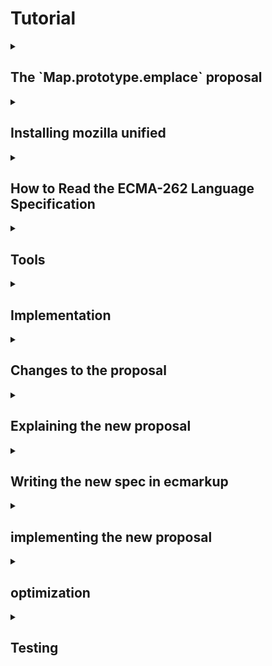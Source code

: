 # Tutorial

<details>
  <summary><h2>The `Map.prototype.emplace` proposal</h2></summary>
  
  **TODO code examples**

  __What is it?__
  Map.prototype.emplace is a new method for JavaScript's Map-object. The operation simplifies the process of inserting or updating key-value pairs in the Map. The function simply checks for existence of a key to either insert or update new key-value pairs. 

  __How does it work?__ 
  The "emplace" operation takes two arguments: a key and a handler object. The handler contains two properties:
  * update: Function to modify value of a key if the key is already existing in the Map.
  * insert: Function that generates a default-value to be set to the belonging value of the checked key. 


  __The function follow these steps:__

  1. The Map is checked for the key passed as argument. If the key is found:
      * It checks the handler for "update" function. If found this is used to update the value belonging to the key to then return it 
  2. If it is not found, the insert function from the handler is used to generate a new value, assign this to the passed key and then return the new value. 
  3. Either way, the belonging value will be returned. 

  __What is the motivation?__ Adding and updating values of a Map are tasks that developers often perform in conjunction. There are currently no Map prototype methods for either of those two things, let alone a method that does both. The workarounds involve multiple lookups and developer inconvenience while avoiding encouraging code that is surprising or is potentially error prone.

</details>

<details>
  <summary><h2>Installing mozilla unified</h2></summary>


  ### 1. Installation of SpiderMonkey and required tools
  Naivgate in terminal to the folder you wish to place `mozilla-unified`
  Different process depending on OS, look at these links.
  * [Build on linux](https://firefox-source-docs.mozilla.org/setup/linux_build.html#building-firefox-on-linux)
  * [Build on mac](https://firefox-source-docs.mozilla.org/setup/linux_build.html#building-firefox-on-mac)
  * [Build on windows](https://firefox-source-docs.mozilla.org/setup/linux_build.html#building-firefox-on-windows)
    
  When asked which version of Firefox, choose `5: SpiderMonkey JavaScript engine`.
  Use hg/mercurial, but git is being tested(?).

  ### 2. Running SpiderMonkey
  A folder named `mozilla-unified` should now appear in the folder your terminal was located when starting the guide.

  Navigate into the `mozilla-unified` folder.

  Build the SpiderMonkey engine:
  ```sh
  $ ./mach build
  ```
  If successful:
  ```sh
  $ ./mach run
  ```
  Your terminal should now be in JS-loop:
  ```sh
  js>
  ```

  You can use it to write js-lines to evaluate.
  You can also run with a file:
  ```sh
  ./mach run helloworld.js
  ```

  ### 3. Applying simple changes
  **TODO: specify selfhosted code files located in ../builtin**
  **TODO: what is selfhosted code? different to normal js/limitations (alternatively in impl section)**
  Look at file ... and change function ... to return ...
  Test your changes by rebuilding and running the SpiderMonkey and then call the function with valid parameters.

</details>

<details>
  <summary><h2>How to Read the ECMA-262 Language Specification</h2></summary>

  ### 1. What is the ECMA-262 Specification?
  - ECMA-262 is the official document that defines how JavaScript works. It tells developers and browser makers what JavaScript should do in every situation.

  ### 2. How to Navigate the Document
  - **Start with the Table of Contents**: This is where you’ll find major sections like grammar, types, and functions. It helps you jump to the part you’re interested in.
  - **Use Search**: The specification is large. If you’re looking for a specific topic, like “Promise” or “Array,” use your browser’s search function (`Ctrl + F`) to find it quickly. 
  - **Annexes (Extras)**: At the end of the document, you’ll find extra sections that explain older features or give additional context.

  ### 3. How to Read the Algorithms
  - **Algorithms are like instructions**: The spec breaks down how JavaScript works using step-by-step instructions, almost like a recipe.
  - **Steps to follow**: For example, the spec describes how `Array.prototype.push` works with small, numbered steps: first, it checks the current length, then adds the new element, and finally updates the array’s length.
  - **Conditions**: You’ll often see steps like “If X is true...” which means that JavaScript checks something, and the next steps depend on the result.

  ### 4. Key Symbols and What They Mean
  - **`[[ ]]` (Double Brackets)**: These represent internal properties of JavaScript objects. These are properties that JavaScript uses internally but developers can’t directly access.
  - **`?` (Question Mark)**: This shorthand means "if this operation results in an error (abrupt completion), return that error immediately." For example, `? Call(func, arg)` means that if calling `func` with `arg` throws an error, stop the current process and return the error right away.
  - **`Return`**: This marks the end of an operation, and tells you the result.
  - **Keywords**: Words like `if`, `else`, or `function` follow specific rules, which are detailed in the specification.

  ### 5. Finding Information on Other Symbols
  - The specification also uses symbols like `< >` for describing syntactic elements and different notations for describing the structure of code. To understand these symbols:
    - Look at the section called **"Notation"** in the specification, which explains the meaning of each symbol in detail.
    - For example, `<T>` in Backus-Naur Form (BNF) means a non-terminal element, which is used to describe parts of the language structure.
    
  ### 6. Start Simple
  - Don’t dive into the complex parts immediately. Start by reading sections like the **Introduction** or common JavaScript features such as arrays or functions.
  - **External Help**: Use resources like [SearchFox.org](https://searchfox.org/) to browse and search for JavaScript engine implementations or additional explanations before checking the more technical spec. 

  ### 7. Example: Understanding `Array.prototype.push`
  - In the specification, you can search for `Array.prototype.push` to see how it works. The algorithm will explain:
    - First, the length of the array is checked.
    - Then, the new element is added to the array.
    - Finally, the length property is updated to reflect the added element.

  **TODO first task is getting a rough understanding of the emplace spec, write line by line understamding, provide example solution**
</details>


<details>
  <summary><h2>Tools</h2></summary>
  
  how to read specs, how to use searchfox
  
</details>

<details>
  <summary><h2>Implementation</h2></summary>  

  ### creating a function

  create a hook in `MapObject.cpp`

  `JS_SELF_HOSTED_FN("emplace", "MapEmplace", 2,0),`

  in `Map.js`

  ```javascript
  function MapEmplace(key, handler) {
    return 42
  }
  ```

  build to test

  ### implement the first line

  ```
  1. Let M be the this value.
  ```

  ```javascript
  function MapEmplace(key, handler) {
    var M = this;
  }
  ```

  ### moving on
  explain the purpose of performing internal slot

  borrow from ForEach

  ```
  2. Perform ? RequireInternalSlot(M, [[MapData]]).
  ```

  ```javascript
  function MapEmplace(key, handler) {
    var M = this;

    if (!IsObject(M) || (M = GuardToMapObject(M)) === null) {
      return callFunction(
        CallMapMethodIfWrapped,
        this,
        key,
        handler,
        "MapEmplace"
      );
    }
  }
  ```

  self hosted code is different

  ```cpp
  // Standard builtins used by self-hosting.
      JS_FN("std_Map_entries", MapObject::entries, 0, 0),
      JS_FN("std_Map_get", MapObject::get, 1, 0),
      JS_FN("std_Map_set", MapObject::set, 2, 0),
  ```

  use std_Map_entries to get the list of entry records

  ```
  3. Let entries be the List that is M.[[MapData]].
  ```

  ```javascript
  function MapEmplace(key, handler) {
    var M = this;

    if (!IsObject(M) || (M = GuardToMapObject(M)) === null) {
      return callFunction(
        CallMapMethodIfWrapped,
        this,
        key,
        handler,
        "MapEmplace"
      );
    }

    var entries = callFunction(std_Map_entries, M);
  }
  ```

  step 4 iterating through the entries

  ```
  4. For each Record { [[Key]], [[Value]] } e that is an element of entries, do
  ```

  ```javascript
  function MapEmplace(key, handler) {
    var M = this;

    if (!IsObject(M) || (M = GuardToMapObject(M)) === null) {
      return callFunction(
        CallMapMethodIfWrapped,
        this,
        key,
        handler,
        "MapEmplace"
      );
    }

    var entries = callFunction(std_Map_entries, M);

    for (var e of allowContentIter(entries)) {
      var eKey = e[0];
      var eValue = e[1];
      //...
    }
  }
  ```

  verify that the given key is in the map if update
  perform abstract operation SameValueZero

  ```
  4a. If e.[[Key]] is not empty and SameValueZero(e.[[Key]], key) is true, then
  ```

  ```javascript
  function MapEmplace(key, handler) {
    var M = this;

    if (!IsObject(M) || (M = GuardToMapObject(M)) === null) {
      return callFunction(
        CallMapMethodIfWrapped,
        this,
        key,
        handler,
        "MapEmplace"
      );
    }

    var entries = callFunction(std_Map_entries, M);

    for (var e of allowContentIter(entries)) {
      var eKey = e[0];
      var eValue = e[1];
      
      if (SameValueZero(key, eKey)) {
        //...
      }
    }
  }
  ```

  ...
</details>
<details>
  <summary><h2>Changes to the proposal</h2></summary>
</details>
<details>
  <summary><h2>Explaining the new proposal</h2></summary>
  - simplicity over functionality etc

</details>
<details>
  <summary><h2>Writing the new spec in ecmarkup</h2></summary>
</details>
<details>
  <summary><h2>implementing the new proposal</h2></summary>
</details>
<details>
  <summary><h2>optimization</h2></summary>
</details>
<details>
  <summary><h2>Testing</h2></summary>
   - functionality should be tested before optimization?
</details>

